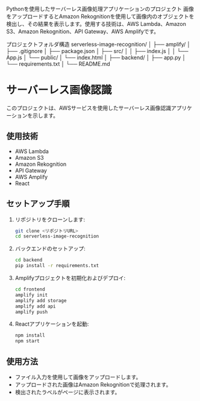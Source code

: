 Pythonを使用したサーバーレス画像処理アプリケーションのプロジェクト
画像をアップロードするとAmazon Rekognitionを使用して画像内のオブジェクトを検出し、その結果を表示します。使用する技術は、AWS Lambda、Amazon S3、Amazon Rekognition、API Gateway、AWS Amplifyです。

プロジェクトフォルダ構造
serverless-image-recognition/
│
├── amplify/
│   ├── .gitignore
│   ├── package.json
│   ├── src/
│   │   ├── index.js
│   │   └── App.js
│   └── public/
│       └── index.html
│
├── backend/
│   ├── app.py
│   └── requirements.txt
│
└── README.md


# サーバーレス画像認識

このプロジェクトは、AWSサービスを使用したサーバーレス画像認識アプリケーションを示します。

## 使用技術

- AWS Lambda
- Amazon S3
- Amazon Rekognition
- API Gateway
- AWS Amplify
- React

## セットアップ手順

1. リポジトリをクローンします:
    ```bash
    git clone <リポジトリURL>
    cd serverless-image-recognition
    ```

2. バックエンドのセットアップ:
    ```bash
    cd backend
    pip install -r requirements.txt
    ```

3. Amplifyプロジェクトを初期化およびデプロイ:
    ```bash
    cd frontend
    amplify init
    amplify add storage
    amplify add api
    amplify push
    ```

4. Reactアプリケーションを起動:
    ```bash
    npm install
    npm start
    ```

## 使用方法

- ファイル入力を使用して画像をアップロードします。
- アップロードされた画像はAmazon Rekognitionで処理されます。
- 検出されたラベルがページに表示されます。


